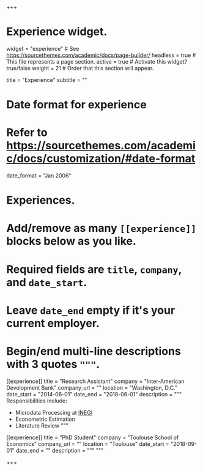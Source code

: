+++
# Experience widget.
widget = "experience"  # See https://sourcethemes.com/academic/docs/page-builder/
headless = true  # This file represents a page section.
active = true  # Activate this widget? true/false
weight = 21  # Order that this section will appear.

title = "Experience"
subtitle = ""

# Date format for experience
#   Refer to https://sourcethemes.com/academic/docs/customization/#date-format
date_format = "Jan 2006"

# Experiences.
#   Add/remove as many `[[experience]]` blocks below as you like.
#   Required fields are `title`, `company`, and `date_start`.
#   Leave `date_end` empty if it's your current employer.
#   Begin/end multi-line descriptions with 3 quotes `"""`.

[[experience]]
  title = "Research Assistant"
  company = "Inter-American Development Bank"
  company_url = ""
  location = "Washington, D.C."
  date_start = "2014-06-01"
  date_end = "2018-06-01"
  description = """
  Responsibilities include:
  * Microdata Processing at [INEGI](https://rde.inegi.org.mx/index.php/author/o-fentanes-t/)
  * Econometric Estimation
  * Literature Review
  """

[[experience]]
title = "PhD Student"
company = "Toulouse School of Economics"
company_url = ""
location = "Toulouse"
date_start = "2018-09-01"
date_end = ""
description = """
"""

+++
